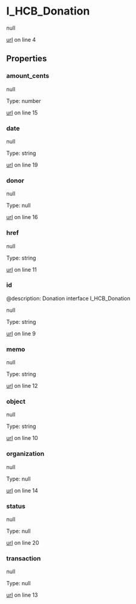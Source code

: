 # I_HCB_Donation

null 

[url](https://github.com/devramsean0/hcb.js/blob/10afd78/src/api_schemas/donation.ts#L4) on line 4  

## Properties
### amount_cents

null 

Type: number  

[url](https://github.com/devramsean0/hcb.js/blob/10afd78/src/api_schemas/donation.ts#L15) on line 15  

### date

null 

Type: string  

[url](https://github.com/devramsean0/hcb.js/blob/10afd78/src/api_schemas/donation.ts#L19) on line 19  

### donor

null 

Type: null  

[url](https://github.com/devramsean0/hcb.js/blob/10afd78/src/api_schemas/donation.ts#L16) on line 16  

### href

null 

Type: string  

[url](https://github.com/devramsean0/hcb.js/blob/10afd78/src/api_schemas/donation.ts#L11) on line 11  

### id
@description: Donation interface
 I_HCB_Donation 

null 

Type: string  

[url](https://github.com/devramsean0/hcb.js/blob/10afd78/src/api_schemas/donation.ts#L9) on line 9  

### memo

null 

Type: string  

[url](https://github.com/devramsean0/hcb.js/blob/10afd78/src/api_schemas/donation.ts#L12) on line 12  

### object

null 

Type: string  

[url](https://github.com/devramsean0/hcb.js/blob/10afd78/src/api_schemas/donation.ts#L10) on line 10  

### organization

null 

Type: null  

[url](https://github.com/devramsean0/hcb.js/blob/10afd78/src/api_schemas/donation.ts#L14) on line 14  

### status

null 

Type: null  

[url](https://github.com/devramsean0/hcb.js/blob/10afd78/src/api_schemas/donation.ts#L20) on line 20  

### transaction

null 

Type: null  

[url](https://github.com/devramsean0/hcb.js/blob/10afd78/src/api_schemas/donation.ts#L13) on line 13  
